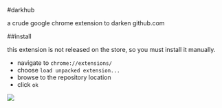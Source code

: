 #darkhub

a crude google chrome extension to darken github.com

##install

this extension is not released on the store, so you must install it manually.

- navigate to `chrome://extensions/`
- choose `load unpacked extension...`
- browse to the repository location
- click `ok`

![](https://raw.github.com/xero/darkhub/master/preview.png)